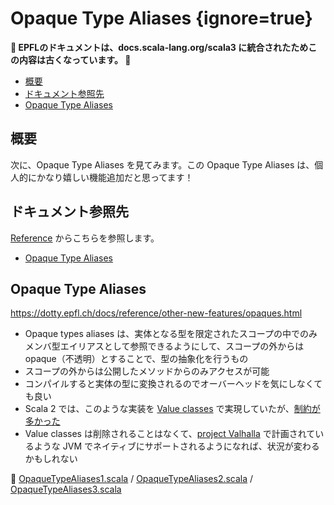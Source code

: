 # Opaque Type Aliases {ignore=true}

**:construction: EPFLのドキュメントは、docs.scala-lang.org/scala3 に統合されたためこの内容は古くなっています。 :construction:**

<!-- @import "[TOC]" {cmd="toc" depthFrom=1 depthTo=6 orderedList=false} -->

<!-- code_chunk_output -->

- [概要](#概要)
- [ドキュメント参照先](#ドキュメント参照先)
- [Opaque Type Aliases](#opaque-type-aliases-1)

<!-- /code_chunk_output -->

## 概要

次に、Opaque Type Aliases を見てみます。この Opaque Type Aliases は、個人的にかなり嬉しい機能追加だと思ってます！

## ドキュメント参照先

[Reference](https://dotty.epfl.ch/docs/reference/overview.html) からこちらを参照します。

- [Opaque Type Aliases](https://dotty.epfl.ch/docs/reference/other-new-features/opaques.html)

## Opaque Type Aliases

https://dotty.epfl.ch/docs/reference/other-new-features/opaques.html

- Opaque types aliases は、実体となる型を限定されたスコープの中でのみメンバ型エイリアスとして参照できるようにして、スコープの外からは opaque（不透明）とすることで、型の抽象化を行うもの
- スコープの外からは公開したメソッドからのみアクセスが可能
- コンパイルすると実体の型に変換されるのでオーバーヘッドを気にしなくても良い
- Scala 2 では、このような実装を [Value classes](https://docs.scala-lang.org/ja/overviews/core/value-classes.html) で実現していたが、[制約が多かった](https://docs.scala-lang.org/ja/overviews/core/value-classes.html)
- Value classes は削除されることはなくて、[project Valhalla](https://openjdk.java.net/projects/valhalla/) で計画されているような JVM でネイティブにサポートされるようになれば、状況が変わるかもしれない

:memo: [OpaqueTypeAliases1.scala](/step03/src/main/scala/com/github/shinharad/gettingStartedWithScala3/OpaqueTypeAliases1.scala) / [OpaqueTypeAliases2.scala](/step03/src/main/scala/com/github/shinharad/gettingStartedWithScala3/OpaqueTypeAliases2.scala) / [OpaqueTypeAliases3.scala](/step03/src/main/scala/com/github/shinharad/gettingStartedWithScala3/OpaqueTypeAliases3.scala)